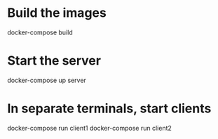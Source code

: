 # Build the images
docker-compose build

# Start the server
docker-compose up server

# In separate terminals, start clients
docker-compose run client1
docker-compose run client2